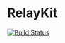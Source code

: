 # RelayKit

[![Build Status](https://travis-ci.org/Narsail/relaykit.svg?branch=master)](https://travis-ci.org/Narsail/relaykit)
